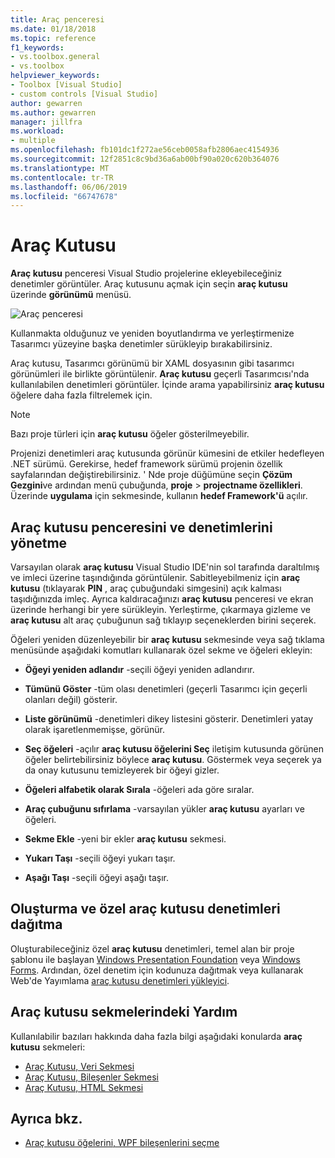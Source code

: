 ```yaml
---
title: Araç penceresi
ms.date: 01/18/2018
ms.topic: reference
f1_keywords:
- vs.toolbox.general
- vs.toolbox
helpviewer_keywords:
- Toolbox [Visual Studio]
- custom controls [Visual Studio]
author: gewarren
ms.author: gewarren
manager: jillfra
ms.workload:
- multiple
ms.openlocfilehash: fb101dc1f272ae56ceb0058afb2806aec4154936
ms.sourcegitcommit: 12f2851c8c9bd36a6ab00bf90a020c620b364076
ms.translationtype: MT
ms.contentlocale: tr-TR
ms.lasthandoff: 06/06/2019
ms.locfileid: "66747678"
---
```

# <a name="toolbox"></a>Araç Kutusu

**Araç kutusu** penceresi Visual Studio projelerine ekleyebileceğiniz denetimler görüntüler. Araç kutusunu açmak için seçin **araç kutusu** üzerinde **görünümü** menüsü.

![Araç penceresi](media/toolbox.png)

Kullanmakta olduğunuz ve yeniden boyutlandırma ve yerleştirmenize Tasarımcı yüzeyine başka denetimler sürükleyip bırakabilirsiniz.

Araç kutusu, Tasarımcı görünümü bir XAML dosyasının gibi tasarımcı görünümleri ile birlikte görüntülenir. **Araç kutusu** geçerli Tasarımcısı'nda kullanılabilen denetimleri görüntüler. İçinde arama yapabilirsiniz **araç kutusu** öğelere daha fazla filtrelemek için.

> [!NOTE]
> Bazı proje türleri için **araç kutusu** öğeler gösterilmeyebilir.

Projenizi denetimleri araç kutusunda görünür kümesini de etkiler hedefleyen .NET sürümü. Gerekirse, hedef framework sürümü projenin özellik sayfalarından değiştirebilirsiniz. ' Nde proje düğümüne seçin **Çözüm Gezgini**ve ardından menü çubuğunda, **proje** > **projectname özellikleri**. Üzerinde **uygulama** için sekmesinde, kullanın **hedef Framework'ü** açılır.

## <a name="manage-the-toolbox-window-and-its-controls"></a>Araç kutusu penceresini ve denetimlerini yönetme

Varsayılan olarak **araç kutusu** Visual Studio IDE'nin sol tarafında daraltılmış ve imleci üzerine taşındığında görüntülenir. Sabitleyebilmeniz için **araç kutusu** (tıklayarak **PIN** , araç çubuğundaki simgesini) açık kalması taşıdığınızda imleç. Ayrıca kaldıracağınızı **araç kutusu** penceresi ve ekran üzerinde herhangi bir yere sürükleyin. Yerleştirme, çıkarmaya gizleme ve **araç kutusu** alt araç çubuğunun sağ tıklayıp seçeneklerden birini seçerek.

Öğeleri yeniden düzenleyebilir bir **araç kutusu** sekmesinde veya sağ tıklama menüsünde aşağıdaki komutları kullanarak özel sekme ve öğeleri ekleyin:

- **Öğeyi yeniden adlandır** -seçili öğeyi yeniden adlandırır.

- **Tümünü Göster** -tüm olası denetimleri (geçerli Tasarımcı için geçerli olanları değil) gösterir.

- **Liste görünümü** -denetimleri dikey listesini gösterir. Denetimleri yatay olarak işaretlenmemişse, görünür.

- **Seç öğeleri** -açılır **araç kutusu öğelerini Seç** iletişim kutusunda görünen öğeler belirtebilirsiniz böylece **araç kutusu**. Göstermek veya seçerek ya da onay kutusunu temizleyerek bir öğeyi gizler.

- **Öğeleri alfabetik olarak Sırala** -öğeleri ada göre sıralar.

- **Araç çubuğunu sıfırlama** -varsayılan yükler **araç kutusu** ayarları ve öğeleri.

- **Sekme Ekle** -yeni bir ekler **araç kutusu** sekmesi.

- **Yukarı Taşı** -seçili öğeyi yukarı taşır.

- **Aşağı Taşı** -seçili öğeyi aşağı taşır.

## <a name="create-and-distribute-custom-toolbox-controls"></a>Oluşturma ve özel araç kutusu denetimleri dağıtma

Oluşturabileceğiniz özel **araç kutusu** denetimleri, temel alan bir proje şablonu ile başlayan [Windows Presentation Foundation](../../extensibility/creating-a-wpf-toolbox-control.md) veya [Windows Forms](../../extensibility/creating-a-windows-forms-toolbox-control.md). Ardından, özel denetim için kodunuza dağıtmak veya kullanarak Web'de Yayımlama [araç kutusu denetimleri yükleyici](http://download.microsoft.com/download/8/3/6/836657BD-9CCB-4ED4-B9D2-FB769473B284/TCI_whitepaper.docx).

## <a name="help-on-toolbox-tabs"></a>Araç kutusu sekmelerindeki Yardım

Kullanılabilir bazıları hakkında daha fazla bilgi aşağıdaki konularda **araç kutusu** sekmeleri:

- [Araç Kutusu, Veri Sekmesi](../../ide/reference/toolbox-data-tab.md)
- [Araç Kutusu, Bileşenler Sekmesi](../../ide/reference/toolbox-components-tab.md)
- [Araç Kutusu, HTML Sekmesi](../../ide/reference/toolbox-html-tab.md)

## <a name="see-also"></a>Ayrıca bkz.

- [Araç kutusu öğelerini, WPF bileşenlerini seçme](choose-toolbox-items-wpf-components.md)